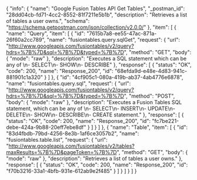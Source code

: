 {
  "info": {
    "name": "Google Fusion Tables API Get Tables",
    "_postman_id": "28dd04cb-fd71-4cc2-8552-81f7211e5b1b",
    "description": "Retrieves a list of tables a user owns.",
    "schema": "https://schema.getpostman.com/json/collection/v2.0.0/"
  },
  "item": [
    {
      "name": "Query",
      "item": [
        {
          "id": "7615b7a8-ee55-47ac-871a-26f60a2cc789",
          "name": "fusiontables.query.sqlGet",
          "request": {
            "url": "http://www.googleapis.com/fusiontables/v2/query?hdrs=%7B%7D&sql=%7B%7D&typed=%7B%7D",
            "method": "GET",
            "body": {
              "mode": "raw"
            },
            "description": "Executes a SQL statement which can be any of \n- SELECT\n- SHOW\n- DESCRIBE"
          },
          "response": [
            {
              "status": "OK",
              "code": 200,
              "name": "Response_200",
              "id": "68efda9d-e48e-4d83-941c-881901c1a320"
            }
          ]
        },
        {
          "id": "4cf905c1-080a-419b-ab37-4ab4776e6878",
          "name": "fusiontables.query.sql",
          "request": {
            "url": "http://www.googleapis.com/fusiontables/v2/query?hdrs=%7B%7D&sql=%7B%7D&typed=%7B%7D",
            "method": "POST",
            "body": {
              "mode": "raw"
            },
            "description": "Executes a Fusion Tables SQL statement, which can be any of \n- SELECT\n- INSERT\n- UPDATE\n- DELETE\n- SHOW\n- DESCRIBE\n- CREATE statement."
          },
          "response": [
            {
              "status": "OK",
              "code": 200,
              "name": "Response_200",
              "id": "fc7be221-debe-424a-9b88-20eff7ebe8df"
            }
          ]
        }
      ]
    },
    {
      "name": "Table",
      "item": [
        {
          "id": "83d4fbdb-79bd-4256-8e3b-1af6ce3057b2",
          "name": "fusiontables.table.list",
          "request": {
            "url": "http://www.googleapis.com/fusiontables/v2/tables?maxResults=%7B%7D&pageToken=%7B%7D",
            "method": "GET",
            "body": {
              "mode": "raw"
            },
            "description": "Retrieves a list of tables a user owns."
          },
          "response": [
            {
              "status": "OK",
              "code": 200,
              "name": "Response_200",
              "id": "f70b3216-33a1-4bfb-931e-612ab9e2f485"
            }
          ]
        }
      ]
    }
  ]
}